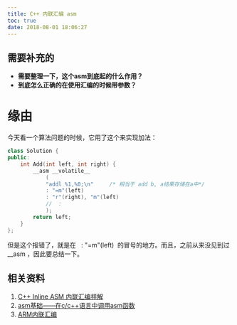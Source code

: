 ```yaml
---
title: C++ 内联汇编 asm
toc: true
date: 2018-08-01 18:06:27
---
```




## 需要补充的
  * **需要整理一下，这个asm到底起的什么作用？**
  * **到底怎么正确的在使用汇编的时候带参数？**


# 缘由


今天看一个算法问题的时候，它用了这个来实现加法：

```c++
class Solution {
public:
	int Add(int left, int right) {
		__asm __volatile__
			(
			"addl %1,%0;\n"     /* 相当于 add b, a结果存储在a中*/
			: "=m"(left)
			: "r"(right), "m"(left)
			//  :
			);
		return left;
	}
};
```

但是这个报错了，就是在   : "=m"(left)  的冒号的地方。而且，之前从来没见到过 __asm ，因此要总结一下。














## 相关资料

1. [C++ Inline ASM 内联汇编祥解](https://blog.csdn.net/masefee/article/details/3943024)
2. [asm基础——在c/c++语言中调用asm函数](https://blog.csdn.net/jiangwei0512/article/details/50857839)
3. [ARM内联汇编](https://blog.csdn.net/gameit/article/details/13169391)
